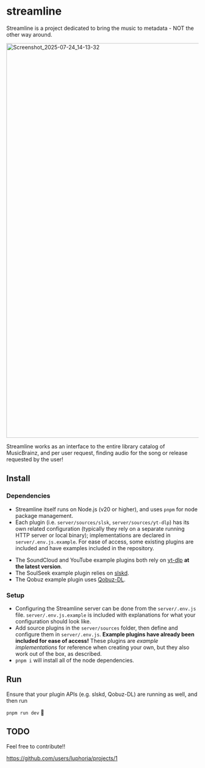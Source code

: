 # streamline
Streamline is a project dedicated to bring the music to metadata - NOT the other way around. 

<img width="1652" height="1035" alt="Screenshot_2025-07-24_14-13-32" src="https://github.com/user-attachments/assets/ea6f8144-fadf-4b5d-8fed-b8000c928eef" />

Streamline works as an interface to the entire library catalog of MusicBrainz, and per user request, finding audio for the song or release requested by the user!

## Install

### Dependencies
- Streamline itself runs on Node.js (v20 or higher), and uses `pnpm` for node package management.
- Each plugin (i.e. `server/sources/slsk`, `server/sources/yt-dlp`) has its own related configuration (typically they rely on a separate running HTTP server or local binary); implementations are declared in `server/.env.js.example`. For ease of access, some existing plugins are included and have examples included in the repository. 
 * The SoundCloud and YouTube example plugins both rely on [yt-dlp](https://github.com/yt-dlp/yt-dlp) **at the latest version**. 
 * The SoulSeek example plugin relies on [slskd](https://github.com/slskd/slskd). 
 * The Qobuz example plugin uses [Qobuz-DL](https://github.com/QobuzDL/Qobuz-DL). 

### Setup
- Configuring the Streamline server can be done from the `server/.env.js` file. `server/.env.js.example` is included with explanations for what your configuration should look like. 
- Add source plugins in the `server/sources` folder, then define and configure them in `server/.env.js`. **Example plugins have already been included for ease of access!** These plugins are *example implementations* for reference when creating your own, but they also work out of the box, as described. 
- `pnpm i` will install all of the node dependencies. 

## Run
Ensure that your plugin APIs (e.g. slskd, Qobuz-DL) are running as well, and then run

`pnpm run dev` 🎉

## TODO
Feel free to contribute!!

https://github.com/users/luphoria/projects/1
